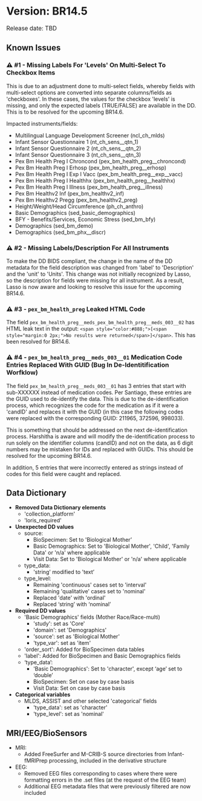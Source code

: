 # Version: BR14.5
<p style="font-size: 1.1em">Release date: TBD</p>

## Known Issues
### ⚠️ #1 - Missing Labels For 'Levels' On Multi-Select To Checkbox Items
This is due to an adjustment done to multi-select fields, whereby fields with multi-select options are converted into separate columns/fields as 'checkboxes'. In these cases, the values for the checkbox 'levels' is missing, and only the expected labels (TRUE/FALSE) are available in the DD. This is to be resolved for the upcoming BR14.6.

Impacted instruments/fields:

* Multilingual Language Development Screener (ncl_ch_mlds)
* Infant Sensor Questionnaire 1 (nt_ch_sens__qtn_1)  
* Infant Sensor Questionnaire 2 (nt_ch_sens__qtn_2)  
* Infant Sensor Questionnaire 3 (nt_ch_sens__qtn_3)  
* Pex Bm Health Preg I Chroncond (pex_bm_health_preg__chroncond)  
* Pex Bm Health Preg I Erhosp (pex_bm_health_preg__erhosp)  
* Pex Bm Health Preg I Exp I Vacc (pex_bm_health_preg__exp__vacc)  
* Pex Bm Health Preg I Healthhx (pex_bm_health_preg__healthhx)  
* Pex Bm Health Preg I Illness (pex_bm_health_preg__illness)  
* Pex Bm Healthv2 Inf (pex_bm_healthv2_inf)  
* Pex Bm Healthv2 Pregg (pex_bm_healthv2_preg)  
* Height/Weight/Head Circumference (ph_ch_anthro)  
* Basic Demographics (sed_basic_demographics)  
* BFY - Benefits/Services, Economic Stress (sed_bm_bfy)  
* Demographics (sed_bm_demo)  
* Demographics (sed_bm_phx__discr)  

### ⚠️ #2 - Missing Labels/Description For All Instruments
To make the DD BIDS compliant, the change in the name of the DD metadata for the field description was changed from 'label' to 'Description' and the 'unit' to 'Units'. This change was not initially recognized by Lasso, so the description for fields were missing for all instrument. As a result, Lasso is now aware and looking to resolve this issue for the upcoming BR14.6.

### ⚠️ #3 - `pex_bm_health_preg` Leaked HTML Code
The field `pex_bm_health_preg__meds_pex_bm_health_preg__meds_003__02` has HTML leak text in the output: `<span style="color:#888;">[<span style="margin:0 2px;">No results were returned</span>]</span>`. This has been resolved for BR14.6.

### ⚠️ #4 - `pex_bm_health_preg__meds_003__01` Medication Code Entries Replaced With GUID (Bug In De-Identitification Worfklow)
The field `pex_bm_health_preg__meds_003__01` has 3 entries that start with sub-XXXXXX instead of medication codes. Per Santiago, these entries are the GUID used to de-identify the data. This is due to the de-identification process, which recognizes the code for the medication as if it were a 'candID' and replaces it with the GUID (in this case the following codes were replaced with the corresponding GUID: 211965, 372596, 998033). 

This is something that should be addressed on the next de-identification process. Harshitha is aware and will modify the de-identification process to run solely on the identifier columns (candID) and not on the data, as 6 digit numbers may be mistaken for IDs and replaced with GUIDs. This should be resolved for the upcoming BR14.6. 

In addition, 5 entries that were incorrectly entered as strings instead of codes for this field were caught and replaced.

## Data Dictionary

* **Removed Data Dictionary elements**  
    * 'collection_platform'  
    * 'loris_required'  
* **Unexpected DD values**  
    * source:  
        * BioSpecimen: Set to 'Biological Mother’  
        * Basic Demographics: Set to 'Biological Mother', 'Child', 'Family Data' or 'n/a' where applicable  
        * Visit Data: Set to 'Biological Mother' or 'n/a' where applicable  
    * type_data:  
        * 'string' modified to 'text’  
    * type_level:  
        * Remaining 'continuous' cases set to 'interval'  
        * Remaining 'qualitative' cases set to 'nominal'  
        * Replaced 'date' with 'ordinal'  
        * Replaced ‘string’ with ‘nominal’  
* **Required DD values**  
    * 'Basic Demographics' fields (Mother Race/Race-multi)  
        * 'study': set as 'Core'  
        * 'domain': set 'Demographics'  
        * 'source': set as 'Biological Mother'  
        * 'type_var': set as 'item'  
    * 'order_sort': Added for BioSpecimen data tables  
    * 'label': Added for BioSpecimen and Basic Demographics fields  
    * ‘type_data’:   
        * 'Basic Demographics': Set to 'character', except ‘age’ set to ‘double’  
        * BioSpecimen: Set on case by case basis  
        * Visit Data: Set on case by case basis  
* **Categorical variables**  
    * MLDS, ASSIST and other selected 'categorical' fields  
        * 'type_data': set as 'character'  
        * 'type_level': set as 'nominal'

## MRI/EEG/BioSensors
* MRI:  
    * Added FreeSurfer and M-CRIB-S source directories from Infant-fMRIPrep processing, included in the derivative structure
* EEG:  
    * Removed EEG files corresponding to cases where there were formatting errors in the .set files (at the request of the EEG team) 
    * Additional EEG metadata files that were previously filtered are now included